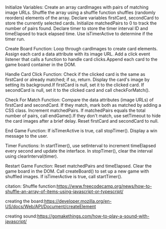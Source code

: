Initialize Variables:
Create an array cardImages with pairs of matching image URLs. Shuffle the array using a shuffle function shuffles (randomly reorders) elements of the array. Declare variables firstCard, secondCard to store the currently selected cards. Initialize matchedPairs to 0 to track the number of pairs found. Declare timer to store the timer interval ID and timeElapsed to track elapsed time. Use isTimerActive to determine if the timer run.

Create Board Function:
Loop through cardImages to create card elements. Assign each card a data attribute with its image URL. Add a click event listener that calls a function to handle card clicks.Append each card to the game board container in the DOM.

Handle Card Click Function:
Check if the clicked card is the same as firstCard or already matched; if so, return. Display the card's image by setting its background.If firstCard is null, set it to the clicked card.
If secondCard is null, set it to the clicked card and call checkForMatch().

Check For Match Function:
Compare the data attributes (image URLs) of firstCard and secondCard. If they match, mark both as matched by adding a CSS class. Increment matchedPairs. If matchedPairs equals the total number of pairs, call endGame().If they don't match, use setTimeout to hide the card images after a brief delay. Reset firstCard and secondCard to null.

End Game Function:
If isTimerActive is true, call stopTimer(). Display a win message to the user.

Timer Functions:
In startTimer(), use setInterval to increment timeElapsed every second and update the interface. In stopTimer(), clear the interval using clearInterval(timer).

Restart Game Function:
Reset matchedPairs and timeElapsed. Clear the game board in the DOM.
Call createBoard() to set up a new game with shuffled images. If isTimerActive is true, call startTimer().

citation:
Shuffle function:https://www.freecodecamp.org/news/how-to-shuffle-an-array-of-items-using-javascript-or-typescript/

creating the board:https://developer.mozilla.org/en-US/docs/Web/API/Document/createElement

creating sound:https://gomakethings.com/how-to-play-a-sound-with-javascript/
